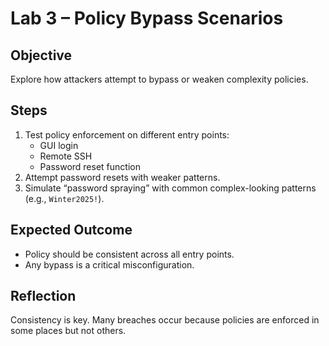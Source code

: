 # Lab 3 – Policy Bypass Scenarios

## Objective
Explore how attackers attempt to bypass or weaken complexity policies.

## Steps
1. Test policy enforcement on different entry points:
   - GUI login
   - Remote SSH
   - Password reset function
2. Attempt password resets with weaker patterns.
3. Simulate “password spraying” with common complex-looking patterns (e.g., `Winter2025!`).

## Expected Outcome
- Policy should be consistent across all entry points.
- Any bypass is a critical misconfiguration.

## Reflection
Consistency is key. Many breaches occur because policies are enforced in some places but not others.
